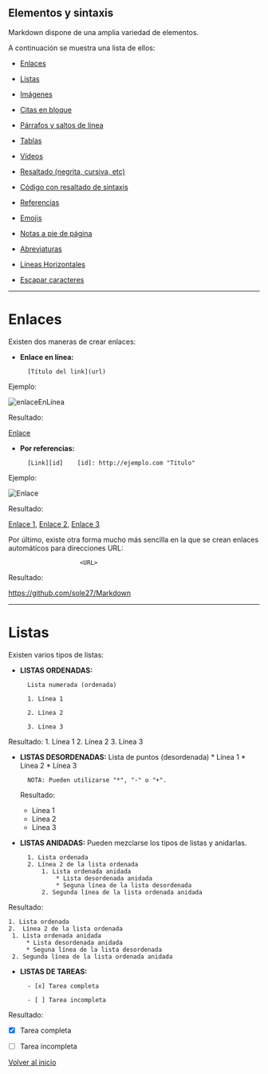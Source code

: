 ## <a name="Inicio"> Elementos y sintaxis </a>

Markdown dispone de una amplia variedad de elementos. 

A continuación se muestra una lista de ellos:

- <a href="#Enlaces">Enlaces</a>

- <a href="#Listas">Listas</a>
- [Imágenes](imagenes.md)

- [Citas en bloque](citas.md)

- [Párrafos y saltos de línea](parrafos.md)

- [Tablas](tablas.md)

- [Vídeos](video.md)

- [Resaltado (negrita, cursiva, etc)](Resaltado.md)

- [Código con resaltado de sintaxis](Resaltado_Codigo.md)

- [Referencias](Referencias.md)

- [Emojis](Emojis.md)

- [Notas a pie de página](piePagina.md)

- [Abreviaturas](abreviaturas.md)

- [Lineas Horizontales](lineasHorizontales.md)

- [Escapar caracteres](caracteresEscape.md)



* * *

<a name="Enlaces"> <h1> Enlaces </h1> </a>

Existen dos maneras de crear enlaces: 

* **Enlace en línea:** 

		[Título del link](url)

Ejemplo:

![enlaceEnLínea](https://megaweb27.files.wordpress.com/2017/05/enlacelinea.png)

Resultado:

[Enlace](https://github.com/sole27/Markdown)

* **Por referencias:**

		[Link][id]    [id]: http://ejemplo.com "Título"


 Ejemplo:

 ![Enlace](https://megaweb27.files.wordpress.com/2017/05/enlaces.png)

 Resultado:

 [Enlace 1][1], [Enlace 2][2], [Enlace 3][3]



 [1]: https://github.com/sole27/Markdown

 [2]: https://github.com/sole27/Markdown

 [3]: https://github.com/sole27/Markdown



Por último, existe otra forma mucho más sencilla en la que se crean enlaces automáticos para direcciones URL:

				

     					<URL>

Resultado:

https://github.com/sole27/Markdown 

* * *

<a name="Listas"> <h1> Listas </h1> </a>

    

Existen varios tipos de listas:

- **LISTAS ORDENADAS:**

		Lista numerada (ordenada)

		1. Línea 1

		2. Línea 2

		3. Línea 3
Resultado:
	1. Línea 1
	2. Línea 2
	3. Línea 3

* **LISTAS DESORDENADAS:**
		Lista de puntos (desordenada)
		* Línea 1
		* Línea 2
		* Línea 3
		
        NOTA: Pueden utilizarse "*", "-" o "+".
	Resultado:
	* Línea 1
	* Línea 2
	* Línea 3

* **LISTAS ANIDADAS:**
Pueden mezclarse los tipos de listas y anidarlas.

		1. Lista ordenada
		2. Línea 2 de la lista ordenada
    		1. Lista ordenada anidada 
        		* Lista desordenada anidada
        		* Seguna línea de la lista desordenada
    		2. Segunda línea de la lista ordenada anidada
Resultado:

	1. Lista ordenada
	2.  Línea 2 de la lista ordenada
   	 1. Lista ordenada anidada 
       	 * Lista desordenada anidada
       	 * Seguna línea de la lista desordenada
   	 2. Segunda línea de la lista ordenada anidada
   	 

* **LISTAS DE TAREAS:**

		- [x] Tarea completa

		- [ ] Tarea incompleta 

Resultado:

- [x] Tarea completa

- [ ] Tarea incompleta 


<a href="#Inicio">Volver al inicio </a>



